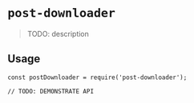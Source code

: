 # `post-downloader`

> TODO: description

## Usage

```
const postDownloader = require('post-downloader');

// TODO: DEMONSTRATE API
```
